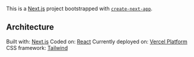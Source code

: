 This is a [Next.js](https://nextjs.org/) project bootstrapped with [`create-next-app`](https://github.com/vercel/next.js/tree/canary/packages/create-next-app).

## Architecture

Built with: [Next.js](https://nextjs.org)
Coded on: [React](https://react.dev/)
Currently deployed on: [Vercel Platform](https://vercel.com/new?utm_medium=default-template&filter=next.js&utm_source=create-next-app&utm_campaign=create-next-app-readme)
CSS framework: [Tailwind](https://tailwindcss.com/)
